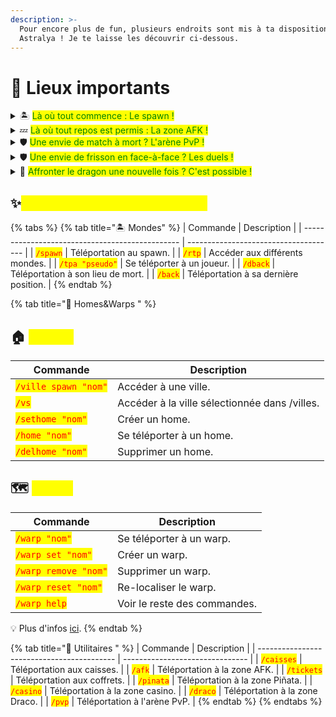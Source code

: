 ```yaml
---
description: >-
  Pour encore plus de fun, plusieurs endroits sont mis à ta disposition sur
  Astralya ! Je te laisse les découvrir ci-dessous.
---
```


# 📍 Lieux importants

<details>

<summary>🏝️ <mark style="color:green;">Là où tout commence : Le spawn !</mark> </summary>

Véritable **cœur du serveur**, le spawn est l'endroit où tout commence et où tout converge. Que tu sois nouveau joueur ou vétéran, c'est ici que tu trouveras les lieux les plus importants pour ton aventure.

Zones clés :

* Caisses : <mark style="color:red;">`/caisses`</mark>
* Coffre vote : <mark style="color:red;">`/vote`</mark>
* Zone piñata : <mark style="color:red;">`/pinata`</mark><sup><mark style="color:$info;">1<mark style="color:$info;"></sup>

- Casino : <mark style="color:red;">`/casino`</mark><sup><mark style="color:$info;">2<mark style="color:$info;"></sup>&#x20;
- Coffrets : <mark style="color:red;">`/tickets`</mark>, <mark style="color:red;">`/coffrets`</mark>
- Arènes de duels : <mark style="color:red;">`/duel`</mark> (Bientôt de retour !😲)
- Cookieclicker : <mark style="color:red;">`/cookieclicker`</mark>
- Zone de [mariage](https://wiki.walyverse.fr/gameplay/astralya/mariages) : <mark style="color:red;">`/alliance`</mark> \
  \
  **Le spawn est aussi le point de rassemblement lors des grands évènements et le meilleur endroit pour croiser d'autres joueurs.**&#x20;

<sup><sub>1<sub></sup> <sup><sub>: Deux votes journaliers sont nécessaires pour rentrer dans l'arène et participer à la piñata en cours.<sub></sup> \
<sup><sub>2 : Il est nécessaire d'avoir une heure de jeu pour pouvoir jouer au casino.<sub></sup>

</details>

<details>

<summary>💤 <mark style="color:green;">Là où tout repos est permis : La zone AFK !</mark> </summary>

Ici, le temps travaille pour toi : chaque minute passée dans la zone <mark style="color:red;">`/afk`</mark> te rapporte **+1 jeton AFK** et ce, jusqu'à **50 000 !** \
Échange-les au <mark style="color:red;">`/afkshop`</mark> contre des récompenses utiles : articles boutique, fly temporaire, tickets, oeufs... et bien plus.

Tu n'es pas obligé d'y être AFK : explore la map, découvre ses recoins ou teste tes talents en jump.&#x20;

</details>

<details>

<summary>🛡️ <mark style="color:green;">Une envie de match à mort ? L'arène PvP !</mark></summary>

Bien que le PvP ne soit **absolument pas** au cœur du serveur, une arène <mark style="color:red;">`/pvp`</mark> est disponible pour ceux qui le souhaitent.

&#x20;**Informations**&#x20;

* Version PvP : **1.8**
* Alliances : **Interdites** & **Sanctionnables**&#x20;
* Déconnexion en combat : **Interdit -> Inv. effacé**
* Aucun remboursement de stuff en cas de perte.

</details>

<details>

<summary>🛡️ <mark style="color:green;">Une envie de frisson en face-à-face ? Les duels !</mark></summary>

Trois décors, trois ambiances et pourtant tout autant de manières de mettre vos talents à l'épreuve ! J'ai nommé... Les duels !🔥\
&#x20;    Trois terrains distincts : **Elyrion**, **Draemos** et **Karnak**.

Plusieurs kits pour pimenter tes combats sont à ta disposition dans ces arènes : <mark style="color:red;">`/duel pseudo`</mark>\
<mark style="color:yellow;">Chevalier</mark>, <mark style="color:green;">Tank</mark>, <mark style="color:$info;">Fantôme</mark>, <mark style="color:purple;">Alchimiste</mark>, <mark style="color:$info;">Ninja</mark>, <mark style="color:blue;">Poséidon</mark>, <mark style="color:red;">Archer</mark>, <mark style="color:$success;">Robin des bois</mark> & <mark style="color:$info;">Wither</mark>. \
\
Pour encore plus d'adrénaline, ajoute un enjeu à ton duel avec <mark style="color:red;">`/duel pseudo montant`</mark> !\
\
&#x20;           Que le ou la meilleur(e) gagne ! 💪\
\
💡Tu peux même regarder ton pote se faire ratatiner avec <mark style="color:red;">`/spectate pseudo`</mark> !

</details>

<details>

<summary>🐲 <mark style="color:green;">Affronter le dragon une nouvelle fois ? C'est possible !</mark> </summary>

La commande <mark style="color:red;">`/draco`</mark> te téléporte dans une super dimension et te donne le pouvoir de faire spawn le dragon, nommé Draco.\
\
Pour le faire spawn, il te faudra juste parler à <mark style="color:purple;">Norium</mark> en ayant :

* [Grade](https://wiki.walyverse.fr/gameplay/astralya/grades) <mark style="color:green;">Matelot</mark>&#x20;
* 4 Cristaux de l'End
* 10 000$&#x20;

Une fois le dragon tué, le joueur l'ayant fait spawn récupère un fragment. Au bout de deux fragments, il est possible d'acheter une clé ouvrant la caisse Draconique !&#x20;

</details>

## ✨<mark style="color:yellow;">Commandes de téléportation</mark>&#x20;

{% tabs %}
{% tab title="🏝️ Mondes" %}
| Commande                                        | Description                           |
| ----------------------------------------------- | ------------------------------------- |
| <mark style="color:red;">`/spawn`</mark>        | Téléportation au spawn.               |
| <mark style="color:red;">`/rtp`</mark>          | Accéder aux différents mondes.        |
| <mark style="color:red;">`/tpa "pseudo"`</mark> | Se téléporter à un joueur.            |
| <mark style="color:red;">`/dback`</mark>        | Téléportation à son lieu de mort.     |
| <mark style="color:red;">`/back`</mark>         | Téléportation à sa dernière position. |
{% endtab %}

{% tab title="🪺 Homes&Warps " %}
## &#x20;**🏠** <mark style="color:yellow;">Homes</mark>

| Commande                                              | Description                                   |
| ----------------------------------------------------- | --------------------------------------------- |
| <mark style="color:red;">`/ville spawn "nom"`</mark>  | Accéder à une ville.                          |
| <mark style="color:red;">`/vs`</mark>                 | Accéder à la ville sélectionnée dans /villes. |
| <mark style="color:red;">`/sethome "nom"`</mark>      | Créer un home.                                |
| <mark style="color:red;">`/home "nom"`</mark>         | Se téléporter à un home.                      |
| <mark style="color:red;">`/delhome "nom"`</mark>      | Supprimer un home.                            |

## **🗺️** <mark style="color:yellow;">Warps</mark>&#x20;

| Commande                                             | Description                  |
| ---------------------------------------------------- | ---------------------------- |
| <mark style="color:red;">`/warp "nom"`</mark>        | Se téléporter à un warp.     |
| <mark style="color:red;">`/warp set "nom"`</mark>    | Créer un warp.               |
| <mark style="color:red;">`/warp remove "nom"`</mark> | Supprimer un warp.           |
| <mark style="color:red;">`/warp reset "nom"`</mark>  | Re-localiser le warp.        |
| <mark style="color:red;">`/warp help`</mark>         | Voir le reste des commandes. |

💡 Plus d'infos [ici](https://wiki.walyverse.fr/gameplay/homes-and-warps).
{% endtab %}

{% tab title="📌 Utilitaires " %}
| Commande                                   | Description                     |
| ------------------------------------------ | ------------------------------- |
| <mark style="color:red;">`/caisses`</mark> | Téléportation aux caisses.      |
| <mark style="color:red;">`/afk`</mark>     | Téléportation à la zone AFK.    |
| <mark style="color:red;">`/tickets`</mark> | Téléportation aux coffrets.     |
| <mark style="color:red;">`/pinata`</mark>  | Téléportation à la zone Piñata. |
| <mark style="color:red;">`/casino`</mark>  | Téléportation à la zone casino. |
| <mark style="color:red;">`/draco`</mark>   | Téléportation à la zone Draco.  |
| <mark style="color:red;">`/pvp`</mark>     | Téléportation à l'arène PvP.    |
{% endtab %}
{% endtabs %}
